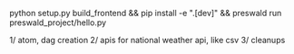 python setup.py build_frontend && pip install -e ".[dev]" && preswald run preswald_project/hello.py

1/ atom, dag creation
2/ apis for national weather api, like csv
3/ cleanups